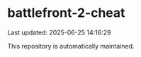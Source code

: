 # battlefront-2-cheat

Last updated: 2025-06-25 14:16:29

This repository is automatically maintained.

